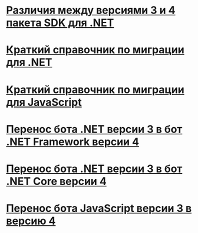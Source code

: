 <!--# [Migration overview](migratration-overview.md)-->
# [Различия между версиями 3 и 4 пакета SDK для .NET](migration-about.md)
# [Краткий справочник по миграции для .NET](net-migration-quickreference.md)
# [Краткий справочник по миграции для JavaScript](javascript-migration-quickreference.md)
# [Перенос бота .NET версии 3 в бот .NET Framework версии 4](conversion-framework.md)
# [Перенос бота .NET версии 3 в бот .NET Core версии 4](conversion-core.md)
# [Перенос бота JavaScript версии 3 в версию 4](conversion-javascript.md)

<!-- Current target:
_intro/overview_
    Summary of our approach to migration, including what's in this node, with links. (pending)
Differences between the v3 and v4 .NET SDK
Differences between the v3 and v4 JavaScript SDK (pending rough draft Jonathan S)
.NET migration quick reference
JavaScript migration quick reference
Migrate a .NET v3 bot to a Framework v4 bot
Migrate a .NET v3 bot to a Core v4 bot
Migrate a JavaScript v3 bot to v4

(For walkthroughs and overview: mention why you'd use each approach)
-->